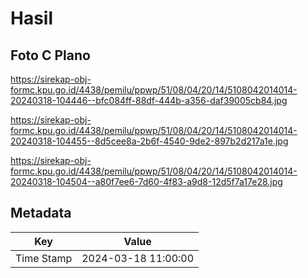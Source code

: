 # Hasil

## Foto C Plano

https://sirekap-obj-formc.kpu.go.id/4438/pemilu/ppwp/51/08/04/20/14/5108042014014-20240318-104446--bfc084ff-88df-444b-a356-daf39005cb84.jpg

https://sirekap-obj-formc.kpu.go.id/4438/pemilu/ppwp/51/08/04/20/14/5108042014014-20240318-104455--8d5cee8a-2b6f-4540-9de2-897b2d217a1e.jpg

https://sirekap-obj-formc.kpu.go.id/4438/pemilu/ppwp/51/08/04/20/14/5108042014014-20240318-104504--a80f7ee6-7d60-4f83-a9d8-12d5f7a17e28.jpg


## Metadata

| Key        | Value               |
| ---------- | ------------------- |
| Time Stamp | 2024-03-18 11:00:00 |



